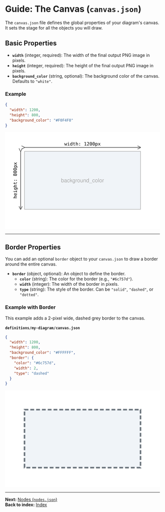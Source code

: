 # Guide: The Canvas (`canvas.json`)

The `canvas.json` file defines the global properties of your diagram's canvas. It sets the stage for all the objects you will draw.

## Basic Properties

-   **`width`** (integer, required): The width of the final output PNG image in pixels.
-   **`height`** (integer, required): The height of the final output PNG image in pixels.
-   **`background_color`** (string, optional): The background color of the canvas. Defaults to `"white"`.

### Example
```json
{
  "width": 1200,
  "height": 800,
  "background_color": "#F0F4F8"
}
```
![Canvas Example](../images/canvas_example.svg)

---

## Border Properties

You can add an optional `border` object to your `canvas.json` to draw a border around the entire canvas.

-   **`border`** (object, optional): An object to define the border.
    -   **`color`** (string): The color for the border (e.g., `"#6c757d"`).
    -   **`width`** (integer): The width of the border in pixels.
    -   **`type`** (string): The style of the border. Can be `"solid"`, `"dashed"`, or `"dotted"`.

### Example with Border

This example adds a 2-pixel wide, dashed grey border to the canvas.

**`definitions/my-diagram/canvas.json`**
```json
{
  "width": 1200,
  "height": 800,
  "background_color": "#FFFFFF",
  "border": {
    "color": "#6c757d",
    "width": 2,
    "type": "dashed"
  }
}
```
![Canvas Example with Dashed Border](../images/canvas_dashed_border_example.svg)

---
**Next:** [Nodes (`nodes.json`)](./defining-nodes.md)\
**Back to index:** [Index](./index.md)
